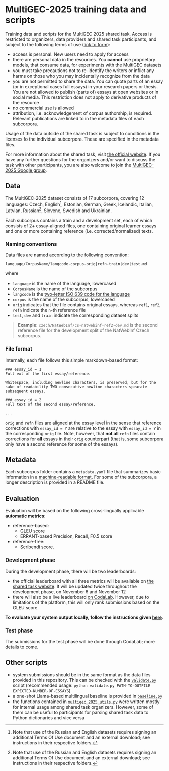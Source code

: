 # MultiGEC-2025 training data and scripts
Training data and scripts for the MultiGEC 2025 shared task. 
Access is restricted to organizers, data providers and shared task participants, and subject to the following terms of use ([link to form](https://forms.gle/VLJ18WbwsxitEBYi7)):

- access is personal. New users need to apply for access
- there are personal data in the resources. You **cannot** use proprietary models, that consume data, for experiments with the MultiGEC datasets
- you must take precautions not to re-identify the writers or inflict any harms on those who you may incidentally recognize from the data
- you are not permitted to share the data. You can quote parts of an essay (or in exceptional cases full essays) in your research papers or thesis. You are not allowed to publish (parts of) essays at open websites or in social media. This restriction does not apply to derivative products of the resource
- no commercial use is allowed
- attribution, i.e. acknowledgement of corpus authorship, is required. Relevant publications are linked to in the metadata files of each subcorpora.

Usage of the data outside of the shared task is subject to conditions in the licenses fo the individual subcorpora. These are specified in the metadata files. 

For more information about the shared task, visit [the official website](https://spraakbanken.gu.se/en/compsla/multigec-2025).
If you have any further questions for the organizers and/or want to discuss the task with other participants, you are also welcome to join the [MultiGEC-2025 Google group](https://groups.google.com/g/multigec-2025).

## Data
The MultiGEC-2025 dataset consists of 17 subcorpora, covering 12 languages: Czech, English[^1], Estonian, German, Greek, Icelandic, Italian, Latvian, Russian[^1], Slovene, Swedish and Ukrainian.

Each subcorpus contains a train and a development set, each of which consists of 2+ essay-aligned files, one containing original learner essays and one or more containing reference (i.e. corrected/normalized) texts.

### Naming conventions
Data files are named according to the following convention:

```
language/CorpusName/langcode-corpus-orig|refn-train|dev|test.md
```

where

- `language` is the name of the language, lowercased
- `CorpusName` is the name of the subcorpus
- `langcode` is the [two-letter ISO 639 code for the language](https://en.wikipedia.org/wiki/List_of_ISO_639_language_codes)
- `corpus` is the name of the subcorpus, lowercased
- `orig` indicates that the file contains original essays, whereas `ref1`, `ref2`, `refn` indicate the `n`-th reference file
- `test`, `dev` and `train` indicate the corresponding dataset splits

> __Example__: `czech/NatWebInf/cs-natwebinf-ref2-dev.md` is the second reference file for the development split of the NatWebInf Czech subcorpus.  

### File format
Internally, each file follows this simple markdown-based format:

```
### essay_id = 1
Full ext of the first essay/reference.

Whitespace, including newline characters, is preserved, but for the sake of readability TWO consecutive newline characters spearate subsequent essays.

### essay_id = 2
Full text of the second essay/reference.

...
```

`orig` and `refn` files are aligned at the essay level in the sense that reference corrections with `essay_id = Y` are relative to the essay with `essay_id = Y` in the corresponding `orig` file. 
Note, however, that __not all__ `refn` files contain corrections for __all__ essays in their `orig` counterpart (that is, some subcorpora only have a second reference for some of the essays).

## Metadata
Each subcorpus folder contains a `metadata.yaml` file that summarizes basic information in a [machine-readable format](metadata.yaml).
For some of the subcorpora, a longer description is provided in a README file. 

## Evaluation
Evaluation will be based on the following cross-lingually applicable __automatic metrics__:

- reference-based:
  - GLEU score
  - ERRANT-based Precision, Recall, F0.5 score
- reference-free: 
  - Scribendi score.

### Development phase
During the development phase, there will be two leaderboards:

- the official leaderboard with all three metrics will be available on [the shared task website](https://spraakbanken.gu.se/en/compsla/multigec-2025). It will be updated twice throughout the development phase, on November 6 and November 12
- there will also be a live leaderboard [on CodaLab](https://codalab.lisn.upsaclay.fr/competitions/20500). However, due to limitations of the platform, this will only rank  submissions based on the GLEU score.

__To evaluate your system output locally, follow the instructions given [here](local_eval/README.md)__.

### Test phase
The submissions for the test phase will be done through CodaLab; more details to come.

## Other scripts
- system submissions should be in the same format as the data files provided in this repository. This can be checked with the [`validate.py`](validate.py) script (recommended usage: `python validate.py PATH-TO-OUTFILE EXPECTED-NUMBER-OF-ESSAYS`)
- a one-shot Llama-based multilingual baseline is provided in [`baseline.py`](baseline.py) 
- the functions contained in [`multigec_2025_utils.py`](multigec_2025_utils.py) were written mostly for internal usage among shared task organizers. However, some of them can be useful to participants for parsing shared task data to Python dictionaries and vice versa

[^1]: Note that use of the Russian and English datasets requires signing an additional Terms Of Use document and an external download; see instructions in their respective folders.

